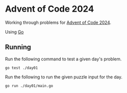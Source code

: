 # Advent of Code 2024

Working through problems for [Advent of Code 2024](https://adventofcode.com/2024).

Using [Go](https://go.dev/)

## Running

Run the following command to test a given day's problem.

```
go test ./day01
```


Run the following to run the given puzzle input for the day.

```
go run ./day01/main.go
```
